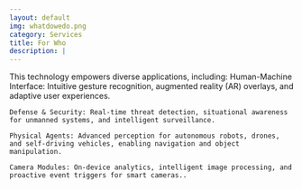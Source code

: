 ```yaml
---
layout: default
img: whatdowedo.png
category: Services
title: For Who
description: |
---
```

  This technology empowers diverse applications, including:
    Human-Machine Interface: Intuitive gesture recognition, augmented reality (AR) overlays, and adaptive user experiences.

    Defense & Security: Real-time threat detection, situational awareness for unmanned systems, and intelligent surveillance.

    Physical Agents: Advanced perception for autonomous robots, drones, and self-driving vehicles, enabling navigation and object manipulation.

    Camera Modules: On-device analytics, intelligent image processing, and proactive event triggers for smart cameras..